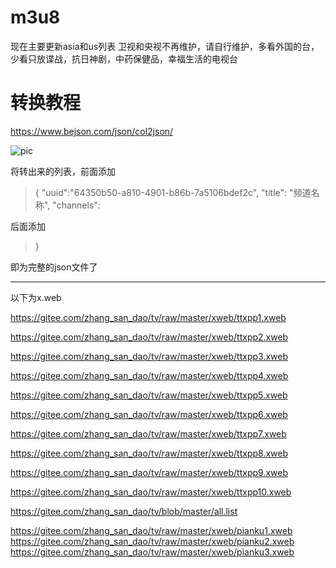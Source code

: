 # m3u8
现在主要更新asia和us列表
卫视和央视不再维护，请自行维护，多看外国的台，少看只放谍战，抗日神剧，中药保健品，幸福生活的电视台

# 转换教程

https://www.bejson.com/json/col2json/

![pic](https://github.com/m3u8playlist/m3u8/raw/master/json.png)

将转出来的列表，前面添加

>{
>	"uuid":"64350b50-a810-4901-b86b-7a5106bdef2c",
>	"title": "频道名称",
>	"channels": 
  
  
  后面添加
  
>  }
  
  即为完整的json文件了


----------------------------------------------------------------------
以下为x.web

https://gitee.com/zhang_san_dao/tv/raw/master/xweb/ttxpp1.xweb

https://gitee.com/zhang_san_dao/tv/raw/master/xweb/ttxpp2.xweb

https://gitee.com/zhang_san_dao/tv/raw/master/xweb/ttxpp3.xweb

https://gitee.com/zhang_san_dao/tv/raw/master/xweb/ttxpp4.xweb

https://gitee.com/zhang_san_dao/tv/raw/master/xweb/ttxpp5.xweb

https://gitee.com/zhang_san_dao/tv/raw/master/xweb/ttxpp6.xweb

https://gitee.com/zhang_san_dao/tv/raw/master/xweb/ttxpp7.xweb

https://gitee.com/zhang_san_dao/tv/raw/master/xweb/ttxpp8.xweb

https://gitee.com/zhang_san_dao/tv/raw/master/xweb/ttxpp9.xweb

https://gitee.com/zhang_san_dao/tv/raw/master/xweb/ttxpp10.xweb


https://gitee.com/zhang_san_dao/tv/blob/master/all.list

https://gitee.com/zhang_san_dao/tv/raw/master/xweb/pianku1.xweb
https://gitee.com/zhang_san_dao/tv/raw/master/xweb/pianku2.xweb
https://gitee.com/zhang_san_dao/tv/raw/master/xweb/pianku3.xweb
